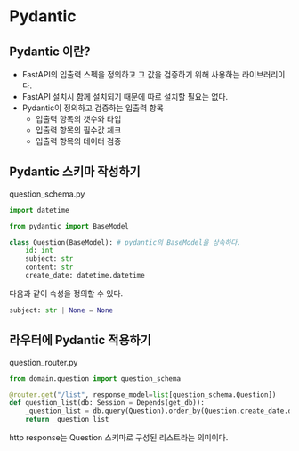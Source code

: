 # Pydantic
## Pydantic 이란?
- FastAPI의 입출력 스펙을 정의하고 그 값을 검증하기 위해 사용하는 라이브러리이다.
- FastAPI 설치시 함께 설치되기 때문에 따로 설치할 필요는 없다.
- Pydantic이 정의하고 검증하는 입출력 항목
  - 입출력 항목의 갯수와 타입
  - 입출력 항목의 필수값 체크
  - 입출력 항목의 데이터 검증
  
## Pydantic 스키마 작성하기
question_schema.py
```python
import datetime

from pydantic import BaseModel

class Question(BaseModel): # pydantic의 BaseModel을 상속하다.
    id: int
    subject: str
    content: str
    create_date: datetime.datetime
```

다음과 같이 속성을 정의할 수 있다.
```python
subject: str | None = None
```

## 라우터에 Pydantic 적용하기
question_router.py
```python
from domain.question import question_schema

@router.get("/list", response_model=list[question_schema.Question])
def question_list(db: Session = Depends(get_db)):
    _question_list = db.query(Question).order_by(Question.create_date.desc()).all()
    return _question_list
```
http response는 Question 스키마로 구성된 리스트라는 의미이다.